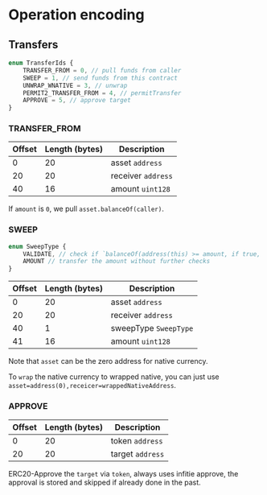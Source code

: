 # Operation encoding

## Transfers

```Typescript
enum TransferIds {
    TRANSFER_FROM = 0, // pull funds from caller
    SWEEP = 1, // send funds from this contract
    UNWRAP_WNATIVE = 3, // unwrap
    PERMIT2_TRANSFER_FROM = 4, // permitTransfer
    APPROVE = 5, // approve target
}
```

### TRANSFER_FROM

| Offset | Length (bytes) | Description        |
| ------ | -------------- | ------------------ |
| 0      | 20             | asset `address`    |
| 20     | 20             | receiver `address` |
| 40     | 16             | amount `uint128`   |

If `amount` is `0`, we pull `asset.balanceOf(caller)`.

### SWEEP

```TypeScript
enum SweepType {
    VALIDATE, // check if `balanceOf(address(this) >= amount, if true, transfer it, if not, revert
    AMOUNT // transfer the amount without further checks
}
```

| Offset | Length (bytes) | Description           |
| ------ | -------------- | --------------------- |
| 0      | 20             | asset `address`       |
| 20     | 20             | receiver `address`    |
| 40     | 1              | sweepType `SweepType` |
| 41     | 16             | amount `uint128`      |

Note that `asset` can be the zero address for native currency.

To `wrap` the native currency to wrapped native, you can just use `asset=address(0),receicer=wrappedNativeAddress`.

### APPROVE

| Offset | Length (bytes) | Description      |
| ------ | -------------- | ---------------- |
| 0      | 20             | token `address`  |
| 20     | 20             | target `address` |

ERC20-Approve the `target` via `token`, always uses infitie approve, the approval is stored and skipped if already done in the past.


###